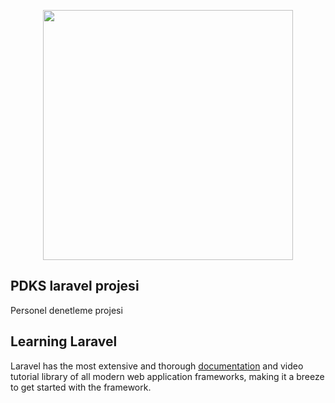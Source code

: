 <p align="center"><a href="https://laravel.com" target="_blank"><img src="https://raw.githubusercontent.com/laravel/art/master/logo-lockup/5%20SVG/2%20CMYK/1%20Full%20Color/laravel-logolockup-cmyk-red.svg" width="400"></a></p>


## PDKS laravel projesi

Personel denetleme projesi



## Learning Laravel

Laravel has the most extensive and thorough [documentation](https://laravel.com/docs) and video tutorial library of all modern web application frameworks, making it a breeze to get started with the framework.
